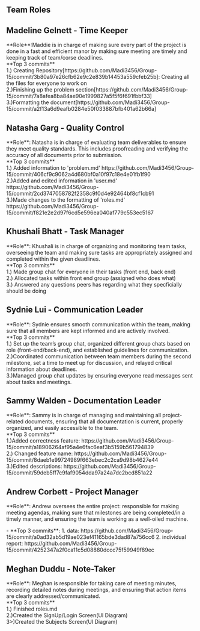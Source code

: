 ## Team Roles

## Madeline Gelnett - Time Keeper
<p>**Role**:Maddie is in charge of making sure every part of the project is done in a fast and efficient manor by making sure meeting are timely and keeping track of team/corse deadlines.<br>
**Top 3 commits**<br>
1.) Creating Repository[https://github.com/Madi3456/Group-15/commit/3b80a97e26cfb62e9c2e839b14453a559cfeb25b]: Creating all the files for everyone to work on
<br>
2.)Finishing up the problem section[https://github.com/Madi3456/Group-15/commit/7a8afea8ba84ae90e1999827a5f5f6f691fbbf33]
<br>
3.)Formatting the document[https://github.com/Madi3456/Group-15/commit/a2f13a6d9eafb0284e50f033887bfb401a62b66a]
</p>

## Natasha Garg - Quality Control
<p>**Role**: Natasha is in charge of evaluating team deliverables to ensure they meet quality standards. This includes proofreading and verifying the accuracy of all documents prior to submission.

<br>
**Top 3 commits**
<br>
1.) Added information to 'problem.md' https://github.com/Madi3456/Group-15/commit/406cf9c9062a4d680bf0a10f97c18e4e01fb1f90
<br>
2.)Added and edited information in 'user.md' https://github.com/Madi3456/Group-15/commit/2cd3747058782f2358c9f0d4e92464bf8cf1cb91
<br>
3.)Made changes to the formatting of 'roles.md' https://github.com/Madi3456/Group-15/commit/f821e2e2d97f6cd5e596ea040af779c553ec5167
</p>

## Khushali Bhatt - Task Manager
<p>**Role**: Khushali is in charge of organizing and monitoring team tasks, overseeing the team and making sure tasks are appropriately assigned and completed within the given deadlines.

<br>
**Top 3 commits**
<br>
1.) Made group chat for everyone in their tasks (front end, back end)
<br>
2.) Allocated tasks within front end group (assigned who does what)
<br>
3.) Answered any questions peers has regarding what they specficially should be doing 
</p>

## Sydnie Lui - Communication Leader
<p>**Role**: Sydnie ensures smooth communication within the team, making sure that all members are kept informed and are actively involved.

<br>
**Top 3 commits**
<br>
1.) Set up the team’s group chat, organized different group chats based on role (front-end/back-end), and established guidelines for communication.
<br>
2.)Coordinated communication between team members during the second milestone, set a time to meet up for discussion, and relayed critical information about deadlines.
<br>
3.)Managed group chat updates by ensuring everyone read messages sent about tasks and meetings.
</p>


## Sammy Walden - Documentation Leader
<p>**Role**: Sammy is in charge of managing and maintaining all project-related documents, ensuring that all documentation is current, properly organized, and easily accessible to the team.

<br>
**Top 3 commits**
<br>
1.)Added correctness feature: https://github.com/Madi3456/Group-15/commit/a18906264af95a4e6fac6eaf3b5159b561794839
<br>
2.) Changed feature name: https://github.com/Madi3456/Group-15/commit/8daeb1e99724989f663ebec2c2ca9d98b4627e44
<br>
3.)Edited descriptions: https://github.com/Madi3456/Group-15/commit/59deb5ff7c9faf9054dda97a24a7dc2bcd851a22


</p>

## Andrew Corbett - Project Manager
<p>**Role**: Andrew oversees the entire project: responsible for making meeting agendas, making sure that milestones are being completed/in a timely manner, and ensuring the team is working as a well-oiled machine.</p>
- **Top 3 commits**:
  1. data: https://github.com/Madi3456/Group-15/commit/a0ad32ab5d19ae023ef41165bde3dad87a756cc6
  2. individual report: https://github.com/Madi3456/Group-15/commit/4252347a2f0ca11c5d08880dccc75f59949f89ec

## Meghan Duddu - Note-Taker
<p>**Role**: Meghan is responsible for taking care of meeting minutes, recording detailed notes during meetings, and ensuring that action items are clearly addressed/communicated.

<br>
**Top 3 commits**
<br>
1.) Finished roles.md
<br>
2.)Created the SignUp/Login Screen(UI Diagram)
<br>
3>)Created the Subjects Screen(UI Diagram)
</p>

